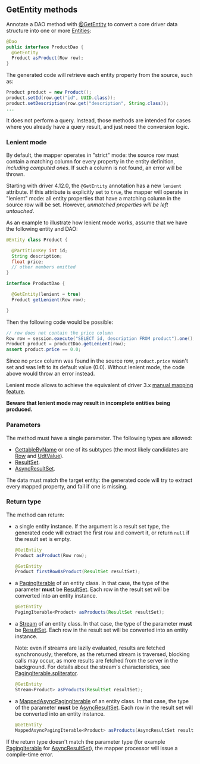 <!--
Licensed to the Apache Software Foundation (ASF) under one
or more contributor license agreements.  See the NOTICE file
distributed with this work for additional information
regarding copyright ownership.  The ASF licenses this file
to you under the Apache License, Version 2.0 (the
"License"); you may not use this file except in compliance
with the License.  You may obtain a copy of the License at

  http://www.apache.org/licenses/LICENSE-2.0

Unless required by applicable law or agreed to in writing,
software distributed under the License is distributed on an
"AS IS" BASIS, WITHOUT WARRANTIES OR CONDITIONS OF ANY
KIND, either express or implied.  See the License for the
specific language governing permissions and limitations
under the License.
-->

## GetEntity methods

Annotate a DAO method with [@GetEntity] to convert a core driver data structure into one or more
[Entities](../../entities):

```java
@Dao
public interface ProductDao {
  @GetEntity
  Product asProduct(Row row);
}
```

The generated code will retrieve each entity property from the source, such as:

```java
Product product = new Product();
product.setId(row.get("id", UUID.class));
product.setDescription(row.get("description", String.class));
...
```

It does not perform a query. Instead, those methods are intended for cases where you already have a
query result, and just need the conversion logic.

### Lenient mode

By default, the mapper operates in "strict" mode: the source row must contain a matching column for
every property in the entity definition, *including computed ones*. If such a column is not found,
an error will be thrown.

Starting with driver 4.12.0, the `@GetEntity` annotation has a new `lenient` attribute. If this
attribute is explicitly set to `true`, the mapper will operate in "lenient" mode: all entity
properties that have a matching column in the source row will be set. However, *unmatched properties
will be left untouched*.

As an example to illustrate how lenient mode works, assume that we have the following entity and
DAO:

```java
@Entity class Product {

  @PartitionKey int id;
  String description;
  float price;
  // other members omitted
}

interface ProductDao {

  @GetEntity(lenient = true)
  Product getLenient(Row row);

}
```

Then the following code would be possible:

```java
// row does not contain the price column
Row row = session.execute("SELECT id, description FROM product").one();
Product product = productDao.getLenient(row);
assert product.price == 0.0;
```

Since no `price` column was found in the source row, `product.price` wasn't set and was left to its
default value (0.0). Without lenient mode, the code above would throw an error instead.

Lenient mode allows to achieve the equivalent of driver 3.x [manual mapping
feature](https://docs.datastax.com/en/developer/java-driver/3.10/manual/object_mapper/using/#manual-mapping).

**Beware that lenient mode may result in incomplete entities being produced.**

### Parameters

The method must have a single parameter. The following types are allowed:

* [GettableByName] or one of its subtypes (the most likely candidates are [Row] and [UdtValue]).
* [ResultSet].
* [AsyncResultSet].

The data must match the target entity: the generated code will try to extract every mapped property,
and fail if one is missing.

### Return type

The method can return:

* a single entity instance. If the argument is a result set type, the generated code will extract
  the first row and convert it, or return `null` if the result set is empty.

    ```java
    @GetEntity
    Product asProduct(Row row);

    @GetEntity
    Product firstRowAsProduct(ResultSet resultSet);
    ```
  
* a [PagingIterable] of an entity class. In that case, the type of the parameter **must** be
  [ResultSet]. Each row in the result set will be converted into an entity instance.
  
    ```java
    @GetEntity
    PagingIterable<Product> asProducts(ResultSet resultSet);
    ```

* a [Stream] of an entity class. In that case, the type of the parameter **must** be [ResultSet].
  Each row in the result set will be converted into an entity instance.

    Note: even if streams are lazily evaluated, results are fetched synchronously; therefore, as the
    returned stream is traversed, blocking calls may occur, as more results are fetched from the
    server in the background. For details about the stream's characteristics, see
    [PagingIterable.spliterator].

    ```java
    @GetEntity
    Stream<Product> asProducts(ResultSet resultSet);
    ```

* a [MappedAsyncPagingIterable] of an entity class. In that case, the type of the parameter **must**
  be [AsyncResultSet]. Each row in the result set will be converted into an entity instance.
  
    ```java
    @GetEntity
    MappedAsyncPagingIterable<Product> asProducts(AsyncResultSet resultSet);
    ```

If the return type doesn't match the parameter type (for example [PagingIterable] for
[AsyncResultSet]), the mapper processor will issue a compile-time error.


[@GetEntity]:                https://docs.datastax.com/en/drivers/java/4.17/com/datastax/oss/driver/api/mapper/annotations/GetEntity.html
[AsyncResultSet]:            https://docs.datastax.com/en/drivers/java/4.17/com/datastax/oss/driver/api/core/cql/AsyncResultSet.html
[GettableByName]:            https://docs.datastax.com/en/drivers/java/4.17/com/datastax/oss/driver/api/core/data/GettableByName.html
[MappedAsyncPagingIterable]: https://docs.datastax.com/en/drivers/java/4.17/com/datastax/oss/driver/api/core/MappedAsyncPagingIterable.html
[PagingIterable]:            https://docs.datastax.com/en/drivers/java/4.17/com/datastax/oss/driver/api/core/PagingIterable.html
[PagingIterable.spliterator]: https://docs.datastax.com/en/drivers/java/4.17/com/datastax/oss/driver/api/core/PagingIterable.html#spliterator--
[ResultSet]:                 https://docs.datastax.com/en/drivers/java/4.17/com/datastax/oss/driver/api/core/cql/ResultSet.html
[Row]:                       https://docs.datastax.com/en/drivers/java/4.17/com/datastax/oss/driver/api/core/cql/Row.html
[UdtValue]:                  https://docs.datastax.com/en/drivers/java/4.17/com/datastax/oss/driver/api/core/data/UdtValue.html

[Stream]: https://docs.oracle.com/javase/8/docs/api/java/util/stream/Stream.html



